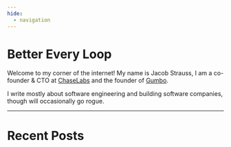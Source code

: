 ```yaml
---
hide:
  - navigation
---
```


# Better Every Loop

Welcome to my corner of the internet! My name is Jacob Strauss, I am a co-founder & CTO at [ChaseLabs](https://www.meetchase.ai/) and the founder of [Gumbo](https://www.gumbo.kitchen/).

I write mostly about software engineering and building software companies, though will occasionally go rogue.

---

# Recent Posts
